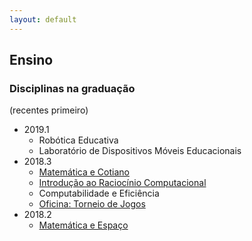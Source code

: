 ```yaml
---
layout: default
---
```


## Ensino

### Disciplinas na graduação

(recentes primeiro)
+ 2019.1
  + Robótica Educativa
  + Laboratório de Dispositivos Móveis Educacionais
+ 2018.3
  + [Matemática e Cotiano](/CC/2018-3-MC)
  + [Introdução ao Raciocínio Computacional](/CC/2018-3-IRC)
  + Computabilidade e Eficiência
  + [Oficina: Torneio de Jogos](/CC/2018-3-OTJ)
+ 2018.2
  + [Matemática e Espaço](/CC/2018-2-ME)
